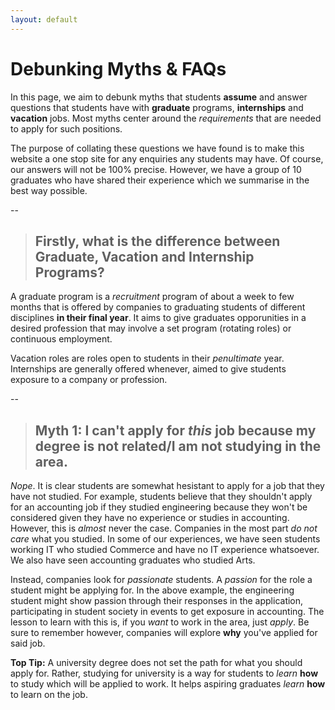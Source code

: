 ```yaml
---
layout: default
---
```

# [](#header-1)Debunking Myths & FAQs

In this page, we aim to debunk myths that students **assume** and answer questions that students have with **graduate** programs, **internships** and **vacation** jobs. Most myths center around the _requirements_ that are needed to apply for such positions.

The purpose of collating these questions we have found is to make this website a one stop site for any enquiries any students may have. Of course, our answers will not be 100% precise. However, we have a group of 10 graduates who have shared their experience which we summarise in the best way possible.

--

> ## [](#header-2)Firstly, what is the difference between Graduate, Vacation and Internship Programs?

A graduate program is a _recruitment_ program of about a week to few months that is offered by companies to graduating students of different disciplines **in their final year**. It aims to give graduates opporunities in a desired profession that may involve a set program (rotating roles) or continuous employment. 

Vacation roles are roles open to students in their _penultimate_ year. Internships are generally offered whenever, aimed to give students exposure to a company or profession. 

--

> ## [](#header-2)Myth 1: I can't apply for _this_ job because my degree is not related/I am not studying in the area.

_Nope_. It is clear students are somewhat hesistant to apply for a job that they have not studied. For example, students believe that they shouldn't apply for an accounting job if they studied engineering because they won't be considered given they have no experience or studies in accounting. However, this is _almost_ never the case. Companies in the most part _do not care_ what you studied. In some of our experiences, we have seen students working IT who studied Commerce and have no IT experience whatsoever. We also have seen accounting graduates who studied Arts.

Instead, companies look for _passionate_ students. A _passion_ for the role a student might be applying for. In the above example, the engineering student might show passion through their responses in the application, participating in student society in events to get exposure in accounting. The lesson to learn with this is, if you _want_ to work in the area, just _apply_. Be sure to remember however, companies will explore **why** you've applied for said job. 

**Top Tip:** A university degree does not set the path for what you should apply for. Rather, studying for university is a way for students to _learn_ **how** to study which will be applied to work. It helps aspiring graduates _learn_ **how** to learn on the job.

